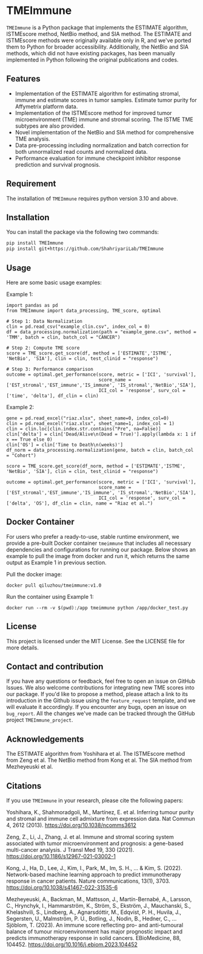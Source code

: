 # TMEImmune

`TMEImmune` is a Python package that implements the ESTIMATE algorithm, ISTMEscore method, NetBio method, and SIA method. The ESTIMATE and ISTMEscore methods were originally available only in R, and we've ported them to Python for broader accessibility. Additionally, the NetBio and SIA methods, which did not have existing packages, has been manually implemented in Python following the original publications and codes.

## Features

- Implementation of the ESTIMATE algorithm for estimating stromal, immune and estimate scores in tumor samples. Estimate tumor purity for Affymetrix platform data. 
- Implementation of the ISTMEscore method for improved tumor microenvironment (TME) immune and stromal scoring. The ISTME TME subtypes are also provided.
- Novel implementation of the NetBio and SIA method for comprehensive TME analysis.
- Data pre-processing including normalization and batch correction for both unnormalized read counts and normalized data.
- Performance evaluation for immune checkpoint inhibitor response prediction and survival prognosis.

## Requirement

The installation of `TMEImmune` requires python version 3.10 and above.


## Installation

You can install the package via the following two commands:

```bash
pip install TMEImmune
pip install git+https://github.com/ShahriyariLab/TMEImmune
```


## Usage

Here are some basic usage examples:

Example 1:
```
import pandas as pd
from TMEImmune import data_processing, TME_score, optimal

# Step 1: Data Normalization
clin = pd.read_csv("example_clin.csv", index_col = 0)
df = data_processing.normalization(path = "example_gene.csv", method = 'TMM', batch = clin, batch_col = "CANCER")

# Step 2: Compute TME score
score = TME_score.get_score(df, method = ['ESTIMATE','ISTME', 'NetBio', 'SIA'], clin = clin, test_clinid = "response")

# Step 3: Performance comparison
outcome = optimal.get_performance(score, metric = ['ICI', 'survival'], 
                                  score_name = ['EST_stromal','EST_immune','IS_immune', 'IS_stromal','NetBio','SIA'], 
                                  ICI_col = 'response', surv_col = ['time', 'delta'], df_clin = clin)
```

Example 2:
```
gene = pd.read_excel("riaz.xlsx", sheet_name=0, index_col=0)
clin = pd.read_excel("riaz.xlsx", sheet_name=1, index_col = 1)
clin = clin.loc[clin.index.str.contains("Pre", na=False)]
clin['delta'] = clin['Dead/Alive\n(Dead = True)'].apply(lambda x: 1 if x == True else 0)
clin['OS'] = clin['Time to Death\n(weeks)']
df_norm = data_processing.normalization(gene, batch = clin, batch_col = "Cohort")

score = TME_score.get_score(df_norm, method = ['ESTIMATE','ISTME', 'NetBio', 'SIA'], clin = clin, test_clinid = "response")

outcome = optimal.get_performance(score, metric = ['ICI', 'survival'], 
                                  score_name = ['EST_stromal','EST_immune','IS_immune', 'IS_stromal','NetBio','SIA'], 
                                  ICI_col = 'response', surv_col = ['delta', 'OS'], df_clin = clin, name = "Riaz et al.")
```

## Docker Container
For users who prefer a ready-to-use, stable runtime environment, we provide a pre-built Docker container `tmeimmune` that includes all necessary dependencies and configurations for running our package. Below shows an example to pull the image from docker and run it, which returns the same output as Example 1 in previous section.

Pull the docker image:
```
docker pull qiluzhou/tmeimmune:v1.0
```

Run the container using Example 1:
```
docker run --rm -v $(pwd):/app tmeimmune python /app/docker_test.py
```


## License
This project is licensed under the MIT License. See the LICENSE file for more details.

## Contact and contribution
If you have any questions or feedback, feel free to open an issue on GitHub Issues. We also welcome contributions for integrating new TME scores into our package. If you'd like to propose a method, please attach a link to its introduction in the Github issue using the `feature_request` template, and we will evaluate it accordingly. If you encounter any bugs, open an issue on `bug_report`. All the changes we've made can be tracked through the GitHub project `TMEImmune_project`.

## Acknowledgements
The ESTIMATE algorithm from Yoshihara et al.
The ISTMEscore method from Zeng et al.
The NetBio method from Kong et al.
The SIA method from Mezheyeuski et al.

## Citations

If you use `TMEImmune` in your research, please cite the following papers:

Yoshihara, K., Shahmoradgoli, M., Martínez, E. et al. Inferring tumour purity and stromal and immune cell admixture from expression data. Nat Commun 4, 2612 (2013). https://doi.org/10.1038/ncomms3612

Zeng, Z., Li, J., Zhang, J. et al. Immune and stromal scoring system associated with tumor microenvironment and prognosis: a gene-based multi-cancer analysis. J Transl Med 19, 330 (2021). https://doi.org/10.1186/s12967-021-03002-1

Kong, J., Ha, D., Lee, J., Kim, I., Park, M., Im, S. H., ... & Kim, S. (2022). Network-based machine learning approach to predict immunotherapy response in cancer patients. Nature communications, 13(1), 3703. https://doi.org/10.1038/s41467-022-31535-6

Mezheyeuski, A., Backman, M., Mattsson, J., Martín-Bernabé, A., Larsson, C., Hrynchyk, I., Hammarström, K., Ström, S., Ekström, J., Mauchanski, S., Khelashvili, S., Lindberg, A., Agnarsdóttir, M., Edqvist, P. H., Huvila, J., Segersten, U., Malmström, P. U., Botling, J., Nodin, B., Hedner, C., … Sjöblom, T. (2023). An immune score reflecting pro- and anti-tumoural balance of tumour microenvironment has major prognostic impact and predicts immunotherapy response in solid cancers. EBioMedicine, 88, 104452. https://doi.org/10.1016/j.ebiom.2023.104452





